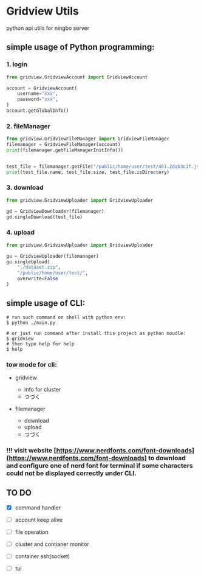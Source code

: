 # Gridview Utils
python api utils for ningbo server

## simple usage of Python programming:

### 1. login

```python
from gridview.GridviewAccount import GridviewAccount

account = GridviewAccount(
    username="xxx",
    password="xxx",
)
account.getGlobalInfo()
```

### 2. fileManager

```python
from gridview.GridviewFileManager import GridviewFileManager
filemanager = GridviewFileManager(account)
print(filemanager.getFileManagerInitInfo())


test_file = filemanager.getFile("/public/home/user/test/461.2dab3c1f.js")
print(test_file.name, test_file.size, test_file.isDirectory)
```

### 3. download

```python
from gridview.GridviewUploader import GridviewUploader

gd = GridviewDownloader(filemanager)
gd.singleDownload(test_file)
```

### 4. upload

```python
from gridview.GridviewUploader import GridviewUploader

gu = GridviewUploader(filemanager)
gu.singleUpload(
    "./dataset.zip",
    "/public/home/user/test/",
    overwrite=False
)
```

## simple usage of CLI:
```shell
# run such command on shell with python env:
$ python ./main.py

# or just run command after install this project as python moudle:
$ gridview
# then type help for help
$ help
```

### tow mode for cli:
- gridview
    - info for cluster
    - つづく

- filemanager
    - download
    - upload
    - つづく

### !!! visit website [https://www.nerdfonts.com/font-downloads](https://www.nerdfonts.com/font-downloads) to download and configure one of nerd font for terminal if some characters could not be displayed correctly under CLI.

## TO DO

+ [x] command handler
+ [ ] account keep alive
+ [ ] file operation
+ [ ] cluster and contianer monitor
+ [ ] container ssh(socket)
+ [ ] tui


